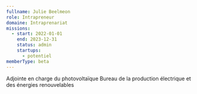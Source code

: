 ```yaml
---
fullname: Julie Beelmeon
role: Intrapreneur
domaine: Intraprenariat
missions:
  - start: 2022-01-01
    end: 2023-12-31
    status: admin
    startups:
      - potentiel
memberType: beta
---
```

Adjointe en charge du photovoltaïque Bureau de la production électrique et des énergies renouvelables